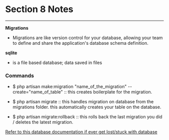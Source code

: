 # Section 8 Notes

<hr>

**Migrations**

- Migrations are like version control for your database, allowing your team to define and share the application's database schema definition.

**sqlite**

- is a file based database; data saved in files

### Commands

- $ php artisan make:migration "name_of_the_migration" --create="name_of_table" :: this creates boilerplate for the migration.

- $ php artisan migrate :: this handles migration on database from the migrations folder. this automatically creates your table on the database.

- $ php artisan migrate:rollback :: this rolls back the last migration you did / deletes the latest migration.

[Refer to this database documentation if ever get lost/stuck with database](https://laravel.com/docs/9.x/database)
